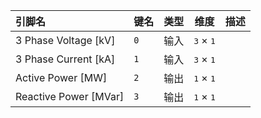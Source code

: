 <!--
DO NOT EDIT THIS FILE DIRECTLY.
This file is generated by tools/comp-docs.js.
All changes will be overwritten by regeneration.
-->

<slot class="model-pins">

| 引脚名 | 键名 | 类型 | 维度 | 描述 |
|:------ |:---- |:----:|:----:|:---- |
| 3 Phase Voltage \[kV\] | `0` | 输入 | <samp>3</samp> × <samp>1</samp> |  |
| 3 Phase Current \[kA\] | `1` | 输入 | <samp>3</samp> × <samp>1</samp> |  |
| Active Power \[MW\] | `2` | 输出 | <samp>1</samp> × <samp>1</samp> |  |
| Reactive Power \[MVar\] | `3` | 输出 | <samp>1</samp> × <samp>1</samp> |  |

</slot>
